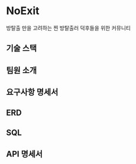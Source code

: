 # NoExit
방탈출 만을 고려하는 찐 방탈출러 덕후들을 위한 커뮤니티

## 기술 스택

## 팀원 소개

## 요구사항 명세서

## ERD

## SQL
> 

## API 명세서
